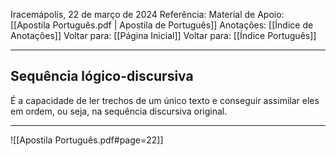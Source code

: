 Iracemápolis, 22 de março de 2024
Referência:
Material de Apoio: [[Apostila Português.pdf | Apostila de Português]]
Anotações: [[Índice de Anotações]]
Voltar para: [[Página Inicial]]
Voltar para: [[Índice Português]]
___________________
## Sequência lógico-discursiva
É a capacidade de ler trechos de um único texto e conseguir assimilar eles em ordem, ou seja, na sequência discursiva original.

___________________

![[Apostila Português.pdf#page=22]]
